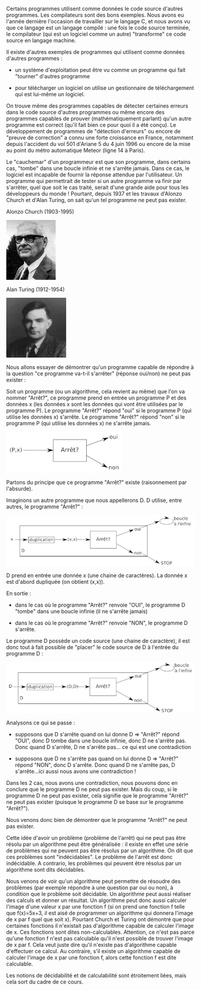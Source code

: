 Certains programmes utilisent comme données le code source d'autres programmes. Les compilateurs sont des bons exemples. Nous avons eu l'année dernière l'occasion de travailler sur le langage C, et nous avons vu que ce langage est un langage compilé : une fois le code source terminée, le compilateur (qui est un logiciel comme un autre) "transforme" ce code source en langage machine.

Il existe d'autres exemples de programmes qui utilisent comme données d'autres programmes :

- un système d'exploitation peut être vu comme un programme qui fait "tourner" d'autres programme

- pour télécharger un logiciel on utilise un gestionnaire de téléchargement qui est lui-même un logiciel.

On trouve même des programmes capables de détecter certaines erreurs dans le code source d'autres programmes ou même encore des programmes capables de prouver (mathématiquement parlant) qu'un autre programme est correct (qu'il fait bien ce pour quoi il a été conçu). Le développement de programmes de "détection d'erreurs" ou encore de "preuve de correction" a connu une forte croissance en France, notamment depuis l'accident du vol 501 d'Ariane 5 du 4 juin 1996 ou encore de la mise au point du métro automatique Meteor (ligne 14 à Paris).

Le "cauchemar" d'un programmeur est que son programme, dans certains cas, "tombe" dans une boucle infinie et ne s'arrête jamais. Dans ce cas, le logiciel est incapable de fournir la réponse attendue par l'utilisateur. Un programme qui permettrait de tester si un autre programme va finir par s'arrêter, quel que soit le cas traité, serait d'une grande aide pour tous les développeurs du monde ! Pourtant, depuis 1937 et les travaux d'Alonzo Church et d'Alan Turing, on sait qu'un tel programme ne peut pas exister.

Alonzo Church (1903-1995)

![Alonzo Church](img/c13c_1.jpg)

Alan Turing (1912-1954)

![Alan Turing](img/c13c_2.gif)

Nous allons essayer de démontrer qu'un programme capable de répondre à la question "ce programme va-t-il s'arrêter" (réponse oui/non) ne peut pas exister :

Soit un programme (ou un algorithme, cela revient au même) que l'on va nommer "Arrêt?", ce programme prend en entrée un programme P et des données x (les données x sont les données qui vont être utilisées par le programme P). Le programme "Arrêt?" répond "oui" si le programme P (qui utilise les données x) s'arrête. Le programme "Arrêt?" répond "non" si le programme P (qui utilise les données x) ne s'arrête jamais.

![](img/c13c_3.jpg)

Partons du principe que ce programme "Arrêt?" existe (raisonnement par l'absurde).

Imaginons un autre programme que nous appellerons D. D utilise, entre autres, le programme "Arrêt?" :

![](img/c13c_4.jpg)

D prend en entrée une donnée x (une chaine de caractères). La donnée x est d'abord dupliquée (on obtient (x,x)).

En sortie :

- dans le cas où le programme "Arrêt?" renvoie "OUI", le programme D "tombe" dans une boucle infinie (il ne s'arrête jamais)

- dans le cas où le programme "Arrêt?" renvoie "NON", le programme D s'arrête.

Le programme D possède un code source (une chaine de caractère), il est donc tout à fait possible de "placer" le code source de D à l'entrée du programme D :

![](img/c13c_5.jpg)

Analysons ce qui se passe :

- supposons que D s'arrête quand on lui donne D => "Arrêt?" répond "OUI", donc D tombe dans une boucle infinie, donc D ne s'arrête pas. Donc quand D s'arrête, D ne s'arrête pas... ce qui est une contradiction

- supposons que D ne s'arrête pas quand on lui donne D => "Arrêt?" répond "NON", donc D s'arrête. Donc quand D ne s'arrête pas, D s'arrête...ici aussi nous avons une contradiction !

Dans les 2 cas, nous avons une contradiction, nous pouvons donc en conclure que le programme D ne peut pas exister. Mais du coup, si le programme D ne peut pas exister, cela signifie que le programme "Arrêt?" ne peut pas exister (puisque le programme D se base sur le programme "Arrêt?").

Nous venons donc bien de démontrer que le programme "Arrêt?" ne peut pas exister.

Cette idée d'avoir un problème (problème de l'arrêt) qui ne peut pas être résolu par un algorithme peut être généralisée : il existe en effet une série de problèmes qui ne peuvent pas être résolus par un algorithme. On dit que ces problèmes sont "indécidables". Le problème de l'arrêt est donc indécidable. A contrario, les problèmes qui peuvent être résolus par un algorithme sont dits décidables.

Nous venons de voir qu'un algorithme peut permettre de résoudre des problèmes (par exemple répondre à une question par oui ou non), à condition que le problème soit décidable. Un algorithme peut aussi réaliser des calculs et donner un résultat. Un algorithme peut donc aussi calculer l'image d'une valeur x par une fonction f (si on prend une fonction f telle que f(x)=5x+3, il est aisé de programmer un algorithme qui donnera l'image de x par f quel que soit x). Pourtant Church et Turing ont démontré que pour certaines fonctions il n'existait pas d'algorithme capable de calculer l'image de x. Ces fonctions sont dites non-calculables. Attention, ce n'est pas parce qu'une fonction f n'est pas calculable qu'il n'est possible de trouver l'image de x par f. Cela veut juste dire qu'il n'existe pas d'algorithme capable d'effectuer ce calcul. Au contraire, s'il existe un algorithme capable de calculer l'image de x par une fonction f, alors cette fonction f est dite calculable.

Les notions de décidabilité et de calculabilité sont étroitement liées, mais cela sort du cadre de ce cours.